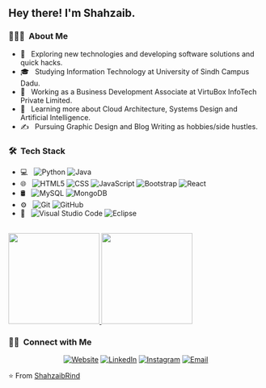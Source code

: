 <!-- <img src="https://raw.githubusercontent.com/AVS1508/AVS1508/master/assets/Shahzaib%20Rind%20Banner.png"> -->
<h2> Hey there! I'm Shahzaib.</h2>

<h3> 👨🏻‍💻 &nbsp;About Me </h3>

- 🤔 &nbsp; Exploring new technologies and developing software solutions and quick hacks.
- 🎓 &nbsp; Studying Information Technology at University of Sindh Campus Dadu.
- 💼 &nbsp; Working as a Business Development Associate at VirtuBox InfoTech Private Limited.
- 🌱 &nbsp; Learning more about Cloud Architecture, Systems Design and Artificial Intelligence.
- ✍️ &nbsp; Pursuing Graphic Design and Blog Writing as hobbies/side hustles.

<h3> 🛠 &nbsp;Tech Stack</h3>

- 💻 &nbsp;
  ![Python](https://img.shields.io/badge/-Python-333333?style=flat&logo=python)
  ![Java](https://img.shields.io/badge/-Java-333333?style=flat&logo=Java&logoColor=007396)
- 🌐 &nbsp;
  ![HTML5](https://img.shields.io/badge/-HTML5-333333?style=flat&logo=HTML5)
  ![CSS](https://img.shields.io/badge/-CSS-333333?style=flat&logo=CSS3&logoColor=1572B6)
  ![JavaScript](https://img.shields.io/badge/-JavaScript-333333?style=flat&logo=javascript)
  ![Bootstrap](https://img.shields.io/badge/-Bootstrap-333333?style=flat&logo=bootstrap&logoColor=563D7C)
  ![React](https://img.shields.io/badge/-React-333333?style=flat&logo=react)
- 🛢 &nbsp;
  ![MySQL](https://img.shields.io/badge/-MySQL-333333?style=flat&logo=mysql)
  ![MongoDB](https://img.shields.io/badge/-MongoDB-333333?style=flat&logo=mongodb)
- ⚙️ &nbsp;
  ![Git](https://img.shields.io/badge/-Git-333333?style=flat&logo=git)
  ![GitHub](https://img.shields.io/badge/-GitHub-333333?style=flat&logo=github)
- 🔧 &nbsp;
  ![Visual Studio Code](https://img.shields.io/badge/-Visual%20Studio%20Code-333333?style=flat&logo=visual-studio-code&logoColor=007ACC)
  ![Eclipse](https://img.shields.io/badge/-Eclipse-333333?style=flat&logo=eclipse-ide&logoColor=2C2255)

<br/>

<a href="https://github.com/AVS1508">
  <img height="180em" src="https://github-readme-stats.vercel.app/api?username=ShahzaibRind&theme=buefy&show_icons=true" />
  <img height="180em" src="https://github-readme-stats.vercel.app/api/top-langs/?username=ShahzaibRind&theme=buefy&layout=compact" />
</a>

<br/>

<h3> 🤝🏻 &nbsp;Connect with Me </h3>

<p align="center">
<a href="https://shahzaibabdulrasheedrind.netlify.app/"><img alt="Website" src="https://img.shields.io/badge/https://shahzaibabdulrasheedrind.netlify.app/-blue?style=flat-square&logo=google-chrome"></a>
<a href="https://www.linkedin.com/in/shahzaib-rind-b3976a170/"><img alt="LinkedIn" src="https://img.shields.io/badge/LinkedIn-Shahzaib%20Rind-blue?style=flat-square&logo=linkedin"></a>
<a href="https://www.instagram.com/shahzaib9711/"><img alt="Instagram" src="https://img.shields.io/badge/Instagram-Shahzaib Rind-blue?style=flat-square&logo=instagram"></a>
<a href="mailto:shahzaibrind86@gmail.com"><img alt="Email" src="https://img.shields.io/badge/Email-shahzaibrind86@gmail.com-blue?style=flat-square&logo=gmail"></a>
</p>

⭐️ From [ShahzaibRind](https://github.com/ShahzaibRind)
